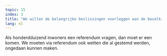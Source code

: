 ```yaml
---
topic: 15
index: 3
title: "We willen de belangrijke beslissingen voorleggen aan de bevolking via referendum."
lang: nl
---
```

Als honderdduizend inwoners een referendum vragen, dan moet er een komen. We
moeten via referendum ook wetten die al gestemd werden, ongedaan kunnen maken.
